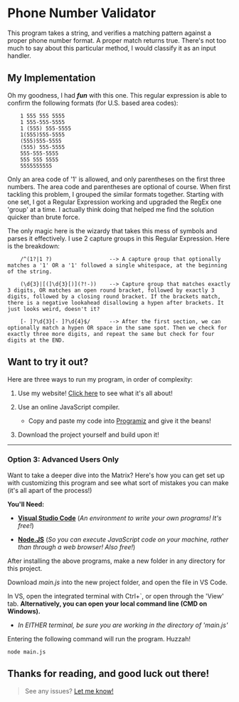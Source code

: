 # Phone Number Validator

This program takes a string, and verifies a matching pattern against a proper phone number format. A proper match returns true. There's not too much to say about this particular method, I would classify it as an input handler.

## My Implementation

Oh my goodness, I had ***fun*** with this one. This regular expression is able to confirm the following formats (for U.S. based area codes):

        1 555 555 5555
        1 555-555-5555
        1 (555) 555-5555
        1(555)555-5555
        (555)555-5555
        (555) 555-5555
        555-555-5555
        555 555 5555
        5555555555

Only an area code of '1' is allowed, and only parentheses on the first three numbers. The area code and parentheses are optional of course. When first tackling this problem, I grouped the similar formats together. Starting with one set, I got a Regular Expression working and upgraded the RegEx one 'group' at a time. I actually think doing that helped me find the solution quicker than brute force.

The only magic here is the wizardy that takes this mess of symbols and parses it effectively. I use 2 capture groups in this Regular Expression. Here is the breakdown:

        /^(1?|1 ?)                  --> A capture group that optionally matches a '1' OR a '1' followed a single whitespace, at the beginning of the string.

        (\d{3}|[(]\d{3}[)](?!-))    --> Capture group that matches exactly 3 digits, OR matches an open round bracket, followed by exactly 3 digits, followed by a closing round bracket. If the brackets match, there is a negative lookahead disallowing a hypen after brackets. It just looks weird, doesn't it?

        [- ]?\d{3}[- ]?\d{4}$/      --> After the first section, we can optionally match a hypen OR space in the same spot. Then we check for exactly three more digits, and repeat the same but check for four digits at the END.

## Want to try it out?
Here are three ways to run my program, in order of complexity:

1) Use my website! [Click here](https://www.DeveloperSean.com) to see what it's all about!

2) Use an online JavaScript compiler.
    - Copy and paste my code into [Programiz](https://www.programiz.com/javascript/online-compiler/) and give it the beans!

3) Download the project yourself and build upon it! 

---

### Option 3: Advanced Users Only
Want to take a deeper dive into the Matrix? Here's how you can get set up with customizing 
this program and see what sort of mistakes you can make (it's all apart of the process!)  

**You'll Need:**

* [**Visual Studio Code**](https://code.visualstudio.com/) (*An environment to write your own programs! It's free!*)

* [**Node.JS**](https://nodejs.org/en) (*So you can execute JavaScript code on your machine, rather than through a web browser! Also free!*)

After installing the above programs, make a new folder in any directory for this project.  

Download *main.js* into the new project folder, and open the file in VS Code.  

In VS, open the integrated terminal with Ctrl+`, or open through the 'View' tab. **Alternatively, you can open your local command line (CMD on Windows).**  
- *In EITHER terminal, be sure you are working in the directory of 'main.js'*  

Entering the following command will run the program. Huzzah!

```
node main.js
```

Thanks for reading, and good luck out there!
---
> See any issues? [Let me know!](https://www.DeveloperSean.com)